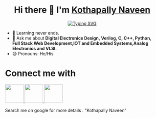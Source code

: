 <h1 align="center">
  Hi there 👋 I'm 
  <a href="https://www.linkedin.com/in/kothapally-naveen-reddy-8590ba22a//" target = "_blank">Kothapally Naveen</a>
</h1>
<div align="center">

[![Typing SVG](https://readme-typing-svg.demolab.com?font=Fira+Code&weight=900&size=22&pause=400&color=0B38F7&width=435&lines=%F0%9F%9A%80+Digital+Electronics;%F0%9F%92%BB+Full+Stack+Web+Developer;%E2%9A%A1IOT+and+Embedded+Systems;%F0%9F%A4%96+Machine+Learning+Using+Python)](https://git.io/typing-svg)
</div>


- 🌱 Learning never ends.
- 💬 Ask me about <strong>Digital Electronics Design, Verilog, C, C++, Python, Full Stack Web Development,IOT and Embedded Systems,Analog Electronics and VLSI.</strong>
- 😄 Pronouns: He/His
<div>
  <h1>Connect me with</h1>
  <a href="https://www.linkedin.com/in/kothapally-naveen-reddy-8590ba22a/" target = "_blank">
    <img src="https://upload.wikimedia.org/wikipedia/commons/thumb/c/ca/LinkedIn_logo_initials.png/800px-LinkedIn_logo_initials.png" width="60">
  </a>
  
  <a href="https://www.facebook.com/people/Naveen-Reddy/100014330850637/" target = "_blank">
    <img src="https://upload.wikimedia.org/wikipedia/commons/thumb/0/05/Facebook_Logo_%282019%29.png/1024px-Facebook_Logo_%282019%29.png" width="60">
  </a>
  <a href="https://wa.me/917995272848?text=Hello+Kothapally+Naveen+I%27m+contacting+you+from+your+GitHub+profile" target = "_blank">
    <img src="https://upload.wikimedia.org/wikipedia/commons/thumb/6/6b/WhatsApp.svg/1022px-WhatsApp.svg.png" width="60">
  </a>
  <p>Search me on google for more details : "Kothapally Naveen"</p>
</div>
